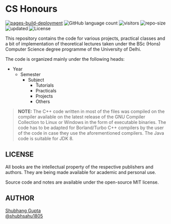 # CS Honours

[![pages-build-deployment](https://github.com/jarvis-1805/DU-Codata/actions/workflows/pages/pages-build-deployment/badge.svg?branch=master)](https://github.com/jarvis-1805/DU-Codata/actions/workflows/pages/pages-build-deployment)
![GitHub language count](https://img.shields.io/github/languages/count/jarvis-1805/DU-Codata?color=orange&logo=C%2B%2B)
![visitors](https://visitor-badge.glitch.me/badge?page_id=jarvis-1805/DU-Codata.visitor-badge)
![repo-size](https://img.shields.io/github/repo-size/jarvis-1805/DU-Codata?style=flat&label=repo-size&color=fb9199&labelColor=1d212a)
![updated](https://img.shields.io/github/last-commit/jarvis-1805/DU-Codata?color=fbdf90&label=updated&style=flat&labelColor=1d212a)
![License](https://img.shields.io/badge/License-MIT-yellow.svg)
 <!-- <img  alt="" src="https://img.shields.io/github/package-json/v/jarvis-1805/DU-Codata"/> -->

This repository contains the code for various projects, practical classes and a bit of implementation of theoretical lectures taken under the BSc (Hons) Computer Science degree programme of the University of Delhi.

The code is organized mainly under the following heads:

* Year
  * Semester
    * Subject
      * Tutorials
      * Practicals
      * Projects
      * Others

> **NOTE:** The C++ code written in most of the files was compiled on the compiler available on the latest release of the GNU Compiler Collection to Linux or Windows in the form of executable binaries. The code has to be adapted for Borland/Turbo C++ compilers by the user of the code in case they use the aforementioned compilers. The Java code is suitable for JDK 8.

## LICENSE

All books are the intellectual property of the respective publishers and authors. They are being made available for academic and personal use.

Source code and notes are available under the open-source MIT license.

## AUTHOR

[Shubhang Gupta](https://jarvis-1805.github.io/)\
[@shubhsahu1805](mailto:shubhsahu1805@gmail.com)
